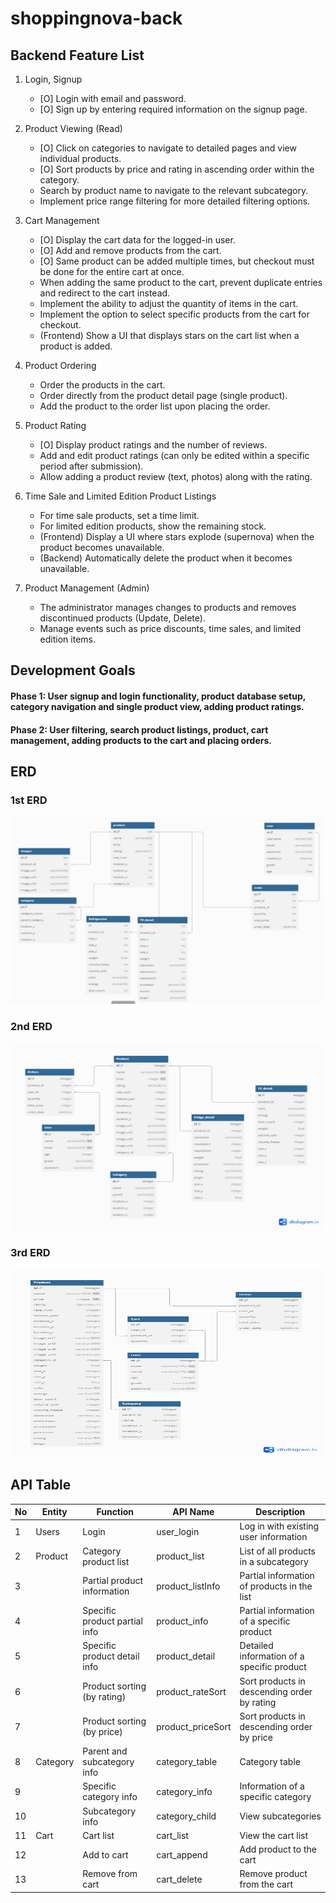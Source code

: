# shoppingnova-back

## Backend Feature List

1. Login, Signup
    - [O] Login with email and password.
    - [O] Sign up by entering required information on the signup page.

2. Product Viewing (Read)
    - [O] Click on categories to navigate to detailed pages and view individual products.
    - [O] Sort products by price and rating in ascending order within the category.
    - Search by product name to navigate to the relevant subcategory.
    - Implement price range filtering for more detailed filtering options.

3. Cart Management  
    - [O] Display the cart data for the logged-in user.
    - [O] Add and remove products from the cart.
    - [O] Same product can be added multiple times, but checkout must be done for the entire cart at once.
    - When adding the same product to the cart, prevent duplicate entries and redirect to the cart instead.
    - Implement the ability to adjust the quantity of items in the cart.
    - Implement the option to select specific products from the cart for checkout.
    - (Frontend) Show a UI that displays stars on the cart list when a product is added.



4. Product Ordering
    - Order the products in the cart.
    - Order directly from the product detail page (single product).
    - Add the product to the order list upon placing the order.

5. Product Rating
    - [O] Display product ratings and the number of reviews.
    - Add and edit product ratings (can only be edited within a specific period after submission).
    - Allow adding a product review (text, photos) along with the rating.

6. Time Sale and Limited Edition Product Listings
    - For time sale products, set a time limit.
    - For limited edition products, show the remaining stock.
    - (Frontend) Display a UI where stars explode (supernova) when the product becomes unavailable. 
    - (Backend) Automatically delete the product when it becomes unavailable.

7. Product Management (Admin)
    - The administrator manages changes to products and removes discontinued products (Update, Delete).
    - Manage events such as price discounts, time sales, and limited edition items.

## Development Goals

#### Phase 1: User signup and login functionality, product database setup, category navigation and single product view, adding product ratings.
#### Phase 2: User filtering, search product listings, product, cart management, adding products to the cart and placing orders.

## ERD

### 1st ERD
<img src="./imgs/ERD-1.JPG" alt="이미지 설명" width="500" height="300">

### 2nd ERD
<img src="./imgs/ERD-2.png" alt="이미지 설명" width="500" height="300">

### 3rd ERD
<img src="./imgs/ERD-3.png" alt="이미지 설명" width="500" height="300">

## API Table

| No   | Entity      | Function                         | API Name            | Description                          |
|------|-------------|----------------------------------|---------------------|--------------------------------------|
| 1    | Users       | Login                            | user_login          | Log in with existing user information |
| 2    | Product     | Category product list            | product_list        | List of all products in a subcategory |
| 3    |             | Partial product information      | product_listInfo    | Partial information of products in the list |
| 4    |             | Specific product partial info    | product_info        | Partial information of a specific product |
| 5    |             | Specific product detail info     | product_detail      | Detailed information of a specific product |
| 6    |             | Product sorting (by rating)      | product_rateSort    | Sort products in descending order by rating |
| 7    |             | Product sorting (by price)       | product_priceSort   | Sort products in descending order by price |
| 8    | Category    | Parent and subcategory info      | category_table      | Category table                       |
| 9    |             | Specific category info           | category_info       | Information of a specific category   |
| 10   |             | Subcategory info                 | category_child      | View subcategories                   |
| 11   | Cart        | Cart list                        | cart_list           | View the cart list                   |
| 12   |             | Add to cart                      | cart_append         | Add product to the cart              |
| 13   |             | Remove from cart                 | cart_delete         | Remove product from the cart         |


